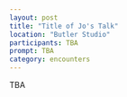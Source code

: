 ```yaml
---
layout: post
title: "Title of Jo's Talk"
location: "Butler Studio"
participants: TBA
prompt: TBA
category: encounters
---
```


TBA
